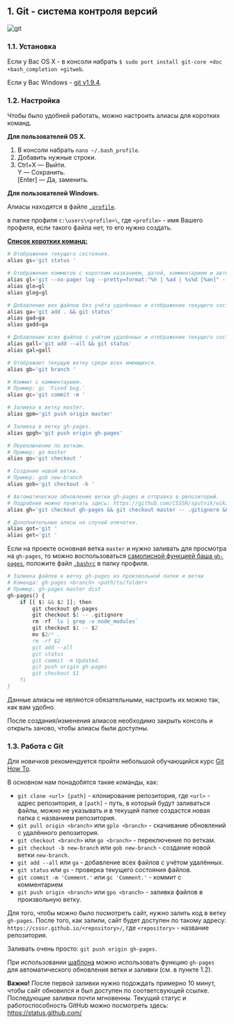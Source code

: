 ## 1. Git - система контроля версий
![git](http://git-scm.com/images/logo@2x.png)
### 1.1. Установка
Если у Вас OS X - в консоли набрать `$ sudo port install git-core +doc +bash_completion +gitweb`.

Если у Вас Windows - [git v1.9.4](http://msysgit.github.io/).

### 1.2. Настройка
Чтобы было удобней работать, можно настроить алиасы для коротких команд.

**Для пользователей OS X.**

1. В консоли набрать `nano ~/.bash_profile`.
2. Добавить нужные строки.
3.  Ctrl+X  — Выйти.<br>
    Y       — Сохранить.<br>
    [Enter] — Да, заменить.


**Для пользователей Windows.**

Алиасы находятся в файле [`.profile`](https://gist.githubusercontent.com/GC92/ad648218634f9491a5b9/raw/45704ea0b51aeb12be5930374964ff17f0290afd/.profile).

в папке профиля `c:\users\<profile>\`, где `<profile>` - имя Вашего профиля, если такого файла нет, то его нужно создать.

[**Список коротких команд:**](https://gist.github.com/GC92/ad648218634f9491a5b9)
```php
# Отображение текущего состояния.
alias gs='git status '

# Отображение коммитов с коротким названием, датой, комментарием и автором.
alias gl='git --no-pager log --pretty=format:"%h | %ad | %s%d [%an]" --graph --date=short'
alias glo=gl
alias glog=gl

# Добавление вех файлов без учёта удалённых и отображение текущего состояния.
alias ga='git add . && git status'
alias gad=ga
alias gadd=ga

# Добавление всех файлов с учётом удалённых и отображение текущего состояния.
alias gall='git add --all && git status'
alias gal=gall

# Отображает текущую ветку среди всех имеющихся.
alias gb='git branch '

# Коммит с комментарием.
# Пример: gc 'Fixed bug.'
alias gc='git commit -m '

# Заливка в ветку master.
alias gpm='git push origin master'

# Заливка в ветку gh-pages.
alias gpgh='git push origin gh-pages'

# Переключение по веткам.
# Пример: go master
alias go='git checkout '

# Создание новой ветки.
# Пример: gob new-branch
alias gob='git checkout -b '

# Автоматическое обновление ветки gh-pages и отправка в репозиторий.
# Подробнее можно почитать здесь: https://github.com/CSSSR/sputnik/wiki/git
alias gh='git checkout gh-pages && git checkout master -- .gitignore && rm -rf `ls | grep -v node_modules` && git checkout master -- public && mv public/* . && rm -rf public && git add --all && git status && git commit -m Updated. && git push origin gh-pages -f && git checkout master'

# Дополнительные алисы на случай опечатки.
alias got='git '
alias get='git '

```

Если на проекте основная ветка `master` и нужно заливать для просмотра на `gh-pages`, то можно воспользоваться [самописной функцией баша `gh-pages`](https://gist.github.com/GC92/a9697bb8deab65431249), положите файл [`.bashrc`](https://gist.githubusercontent.com/GC92/a9697bb8deab65431249/raw/0430d79df2d72b5d2ec42f5d9a9e76bcf290d18f/.bashrc) в папку профиля.

```php
# Заливка файлов в ветку gh-pages из произвольной папки и ветки
# Команда: gh-pages <branch> <path/to/folder>
# Пример: gh-pages master dist
gh-pages() {
	if [[ $1 && $2 ]]; then
		git checkout gh-pages
		git checkout $1 -- .gitignore
		rm -rf `ls | grep -v node_modules`
		git checkout $1 -- $2
		mv $2/* .
		rm -rf $2
		git add --all
		git status
		git commit -m Updated.
		git push origin gh-pages
		git checkout $1
	fi
}

```

Данные алиасы не являются обязательными, настроить их можно так, как вам удобно.

После создания/изменения алиасов необходимо закрыть консоль и открыть заново, чтобы алиасы были доступны.


### 1.3. Работа с Git
Для новичков рекомендуется пройти небольшой обучающийся курс [Git How To](http://githowto.com/ru).

В основном нам понадобятся такие команды, как:
* `git clone <url> [path]` - клонирование репозитория, где `<url>` - адрес репозитория, а `[path]` - путь, в который будут заливаться файлы, можно не указывать и в текущей папке создастся новая папка с названием репозитория.
* `git pull origin <branch>` или `gplo <branch>` - скачивание обновлений с удалённого репозитория.
* `git checkout <branch>` или `go <branch>` - переключение по веткам.
* `git checkout -b new-branch` или `gob new-branch` - создание новой ветки `new-branch`.
* `git add --all` или `ga` - добавление всех файлов с учётом удалённых.
* `git status` или `gs` - проверка текущего состояния файлов.
* `git commit -m 'Comment.'` или `gc 'Comment.'` - коммит с комментарием
* `git push origin <branch>` или `gpo <branch>` - заливка файлов в произвольную ветку.

Для того, чтобы можно было посмотреть сайт, нужно залить код в ветку `gh-pages`. После того, как залили, сайт будет доступен по такому адресу: `https://csssr.github.io/<repository>/`, где `<repository>` - название репозитория.

Заливать очень просто: `git push origin gh-pages`.

При использовании [шаблона](https://github.com/CSSSR/csssr-project-template) можно использовать функцию `gh-pages` для автоматического обновления ветки и заливки (см. в пункте 1.2).

**Важно!** После первой заливки нужно подождать примерно 10 минут, чтобы сайт обновился и был доступен по соответсвующей ссылке. Последующие заливки почти мгновенны. Текущий статус и работоспособность GitHub можно посмотреть здесь: https://status.github.com/
